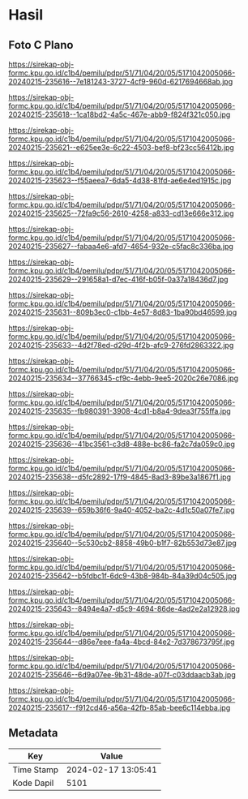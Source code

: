 # Hasil

## Foto C Plano

https://sirekap-obj-formc.kpu.go.id/c1b4/pemilu/pdpr/51/71/04/20/05/5171042005066-20240215-235616--7e181243-3727-4cf9-960d-6217694668ab.jpg

https://sirekap-obj-formc.kpu.go.id/c1b4/pemilu/pdpr/51/71/04/20/05/5171042005066-20240215-235618--1ca18bd2-4a5c-467e-abb9-f824f321c050.jpg

https://sirekap-obj-formc.kpu.go.id/c1b4/pemilu/pdpr/51/71/04/20/05/5171042005066-20240215-235621--e625ee3e-6c22-4503-bef8-bf23cc56412b.jpg

https://sirekap-obj-formc.kpu.go.id/c1b4/pemilu/pdpr/51/71/04/20/05/5171042005066-20240215-235623--f55aeea7-6da5-4d38-81fd-ae6e4ed1915c.jpg

https://sirekap-obj-formc.kpu.go.id/c1b4/pemilu/pdpr/51/71/04/20/05/5171042005066-20240215-235625--72fa9c56-2610-4258-a833-cd13e666e312.jpg

https://sirekap-obj-formc.kpu.go.id/c1b4/pemilu/pdpr/51/71/04/20/05/5171042005066-20240215-235627--fabaa4e6-afd7-4654-932e-c5fac8c336ba.jpg

https://sirekap-obj-formc.kpu.go.id/c1b4/pemilu/pdpr/51/71/04/20/05/5171042005066-20240215-235629--291658a1-d7ec-416f-b05f-0a37a18436d7.jpg

https://sirekap-obj-formc.kpu.go.id/c1b4/pemilu/pdpr/51/71/04/20/05/5171042005066-20240215-235631--809b3ec0-c1bb-4e57-8d83-1ba90bd46599.jpg

https://sirekap-obj-formc.kpu.go.id/c1b4/pemilu/pdpr/51/71/04/20/05/5171042005066-20240215-235633--4d2f78ed-d29d-4f2b-afc9-276fd2863322.jpg

https://sirekap-obj-formc.kpu.go.id/c1b4/pemilu/pdpr/51/71/04/20/05/5171042005066-20240215-235634--37766345-cf9c-4ebb-9ee5-2020c26e7086.jpg

https://sirekap-obj-formc.kpu.go.id/c1b4/pemilu/pdpr/51/71/04/20/05/5171042005066-20240215-235635--fb980391-3908-4cd1-b8a4-9dea3f755ffa.jpg

https://sirekap-obj-formc.kpu.go.id/c1b4/pemilu/pdpr/51/71/04/20/05/5171042005066-20240215-235636--41bc3561-c3d8-488e-bc86-fa2c7da059c0.jpg

https://sirekap-obj-formc.kpu.go.id/c1b4/pemilu/pdpr/51/71/04/20/05/5171042005066-20240215-235638--d5fc2892-17f9-4845-8ad3-89be3a1867f1.jpg

https://sirekap-obj-formc.kpu.go.id/c1b4/pemilu/pdpr/51/71/04/20/05/5171042005066-20240215-235639--659b36f6-9a40-4052-ba2c-4d1c50a07fe7.jpg

https://sirekap-obj-formc.kpu.go.id/c1b4/pemilu/pdpr/51/71/04/20/05/5171042005066-20240215-235640--5c530cb2-8858-49b0-b1f7-82b553d73e87.jpg

https://sirekap-obj-formc.kpu.go.id/c1b4/pemilu/pdpr/51/71/04/20/05/5171042005066-20240215-235642--b5fdbc1f-6dc9-43b8-984b-84a39d04c505.jpg

https://sirekap-obj-formc.kpu.go.id/c1b4/pemilu/pdpr/51/71/04/20/05/5171042005066-20240215-235643--8494e4a7-d5c9-4694-86de-4ad2e2a12928.jpg

https://sirekap-obj-formc.kpu.go.id/c1b4/pemilu/pdpr/51/71/04/20/05/5171042005066-20240215-235644--d86e7eee-fa4a-4bcd-84e2-7d378673795f.jpg

https://sirekap-obj-formc.kpu.go.id/c1b4/pemilu/pdpr/51/71/04/20/05/5171042005066-20240215-235646--6d9a07ee-9b31-48de-a07f-c03ddaacb3ab.jpg

https://sirekap-obj-formc.kpu.go.id/c1b4/pemilu/pdpr/51/71/04/20/05/5171042005066-20240215-235617--f912cd46-a56a-42fb-85ab-bee6c114ebba.jpg


## Metadata

| Key        | Value               |
| ---------- | ------------------- |
| Time Stamp | 2024-02-17 13:05:41 |
| Kode Dapil | 5101                |



